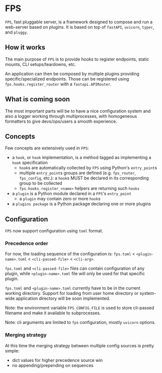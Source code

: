 # FPS

`FPS`, fast pluggable server, is a framework designed to compose and run a web-server based on plugins.
It is based on top of `fastAPI`, `uvicorn`, `typer`, and `pluggy`.

## How it works

The main purpose of `FPS` is to provide hooks to register endpoints, static mounts, CLI setups/teardowns, etc.

An application can then be composed by multiple plugins providing specific/specialized endpoints. Those can be registered using `fps.hooks.register_router` with a `fastapi.APIRouter`.


## What is coming soon

The most important parts will be to have a nice configuration system and also a logger working through multiprocesses, with homogeneous formatters to give devs/ops/users a smooth experience.

## Concepts

Few concepts are extensively used in `FPS`:
- a `hook`, or `hook` implementation, is a method tagged as implementing a `hook` specification
  - `hook`s are automatically collected by `FPS` using Python's `entry_point`s
  - multiple `entry_point`s groups are defined (e.g. `fps_router`, `fps_config`, etc.): a `hook`s MUST be declared in its corresponding group to be collected
  - `fps.hooks.register_<name>` helpers are returning such `hooks`
- a `plugin` is a Python module declared in a `FPS`'s `entry_point`
  - a `plugin` may contain zero or more `hook`s
- a `plugins package` is a Python package declaring one or more plugins


## Configuration

`FPS` now support configuration using `toml` format.

### Precedence order

For now, the loading sequence of the configuration is: `fps.toml` < `<plugin-name>.toml` < `<cli-passed-file>` < `<cli-arg>`.

`fps.toml` and `<cli-passed-file>` files can contain configuration of any plugin, while `<plugin-name>.toml` file 
will only be used for that specific plugin.

`fps.toml` and `<plugin-name>.toml` currently have to be in the current working directory. Support for loading from user home
directory or system-wide application directory will be soon implemented.

Note: the environment variable `FPS_CONFIG_FILE` is used to store cli-passed filename and make it available to subprocesses.

Note: cli arguments are limited to `fps` configuration, mostly `uvicorn` options.

### Merging strategy

At this time the merging strategy between multiple config sources is pretty simple:
- dict values for higher precedence source win
- no appending/prepending on sequences
